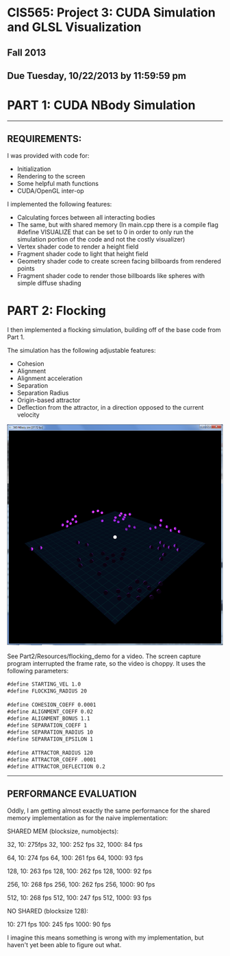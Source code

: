 CIS565: Project 3: CUDA Simulation and GLSL Visualization
===
Fall 2013
---
Due Tuesday, 10/22/2013 by 11:59:59 pm
---

PART 1: CUDA NBody Simulation
===
---
REQUIREMENTS:
---
I was provided with code for:
 *  Initialization
 *  Rendering to the screen
 *  Some helpful math functions
 *  CUDA/OpenGL inter-op

I implemented the following features:
 *  Calculating forces between all interacting bodies
 *  The same, but with shared memory (In main.cpp there is a compile flag #define VISUALIZE that can be set to 0 in order to only run the simulation portion of the code and not the costly visualizer)
 *  Vertex shader code to render a height field
 *  Fragment shader code to light that height field
 *  Geometry shader code to create screen facing billboards from rendered points
 *  Fragment shader code to render those billboards like spheres with simple diffuse shading

PART 2: Flocking
===

I then implemented a flocking simulation, building off of the base code from Part 1.

The simulation has the following adjustable features:
 *  Cohesion
 *  Alignment
 *  Alignment acceleration
 *  Separation
 *  Separation Radius
 *  Origin-based attractor
 *  Deflection from the attractor, in a direction opposed to the current velocity

![Flocking simulation](Part2/resources/flocking.PNG)

See Part2/Resources/flocking_demo for a video. The screen capture program interrupted the frame rate, so the video is choppy. It uses the following parameters:

````
#define STARTING_VEL 1.0
#define FLOCKING_RADIUS 20

#define COHESION_COEFF 0.0001
#define ALIGNMENT_COEFF 0.02
#define ALIGNMENT_BONUS 1.1
#define SEPARATION_COEFF 1
#define SEPARATION_RADIUS 10
#define SEPARATION_EPSILON 1

#define ATTRACTOR_RADIUS 120
#define ATTRACTOR_COEFF .0001
#define ATTRACTOR_DEFLECTION 0.2
````

---
PERFORMANCE EVALUATION
---

Oddly, I am getting almost exactly the same performance for the shared memory implementation as for the naive implementation:

SHARED MEM (blocksize, numobjects):

32,  10:   275fps
32,  100:  252 fps
32,  1000:  84 fps

64,  10:   274 fps
64,  100:  261 fps
64,  1000:  93 fps

128, 10:   263 fps
128, 100:  262 fps
128, 1000:  92 fps

256, 10:   268 fps
256, 100:  262 fps
256, 1000:  90 fps

512, 10:   268 fps
512, 100:  247 fps
512, 1000:  93 fps

NO SHARED (blocksize 128):

10:  271 fps
100: 245 fps
1000: 90 fps

I imagine this means something is wrong with my implementation, but haven't yet been able to figure out what.
